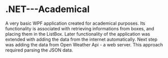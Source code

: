 # .NET---Academical
A very basic WPF application created for academical purposes. Its functionality is associated with retrieving informations from boxes, and placing them in the ListBox. Later functionality of the application was extended with adding the data from the internet automatically. Next step was adding the data from Open Weather Api - a web server. This approach required parsing the JSON data.
